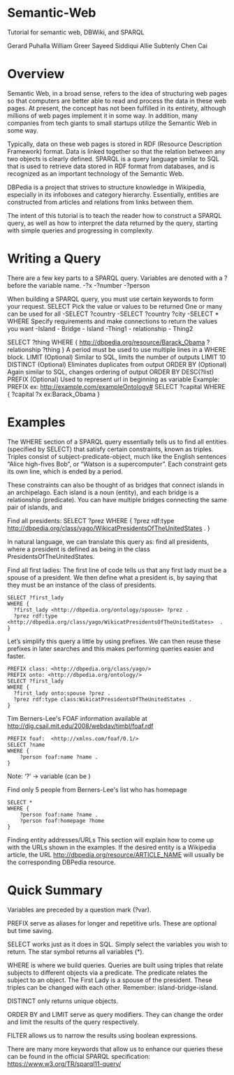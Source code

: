 # Semantic-Web

Tutorial for semantic web, DBWiki, and SPARQL

Gerard Puhalla
William Greer
Sayeed Siddiqui
Allie Subtenly
Chen Cai

# Overview

Semantic Web, in a broad sense, refers to the idea of structuring web pages so that computers are better able to read and process the data in these web pages. At present, the concept has not been fulfilled in its entirety, although millions of web pages implement it in some way. In addition, many companies from tech giants to small startups utilize the Semantic Web in some way.

Typically, data on these web pages is stored in RDF (Resource Description Framework) format. Data is linked together so that the relation between any two objects is clearly defined. SPARQL is a query language similar to SQL that is used to retrieve data stored in RDF format from databases, and is recognized as an important technology of the Semantic Web.

DBPedia is a project that strives to structure knowledge in Wikipedia, especially in its infoboxes and category hierarchy. Essentially, entities are constructed from articles and relations from links between them.

The intent of this tutorial is to teach the reader how to construct a SPARQL query, as well as how to interpret the data returned by the query, starting with simple queries and progressing in complexity. 

# Writing a Query

There are a few key parts to a SPARQL query.
Variables are denoted with a ? before the variable name.
-?x
-?number 
-?person

When building a SPARQL query, you must use certain keywords to form your request.
SELECT 
Pick the value or values to be returned
One or many
can be used for all
-SELECT ?country
-SELECT ?country ?city
-SELECT *
WHERE
Specify requirements and make connections to return the values you want
-Island - Bridge - Island
-Thing1 - relationship - Thing2

SELECT ?thing
WHERE
{
   <http://dbpedia.org/resource/Barack_Obama> ?relationship ?thing  }
A period must be used to use multiple lines in a WHERE block.
LIMIT (Optional)
Similar to SQL, limits the number of outputs
LIMIT 10
DISTINCT (Optional)
Eliminates duplicates from output
ORDER BY (Optional)
Again similar to SQL, changes ordering of output
ORDER BY DESC(?list)
PREFIX (Optional)
Used to represent url in beginning as variable
Example:
PREFIX ex: <http://example.com/exampleOntology#>
SELECT ?capital
WHERE
  {
    ?capital ?x  ex:Barack_Obama
  }

# Examples  

The WHERE section of a SPARQL query essentially tells us to find all entities (specified by SELECT) that satisfy certain constraints, known as triples. Triples consist of subject-predicate-object, much like the English sentences “Alice high-fives Bob”, or “Watson is a supercomputer”. Each constraint gets its own line, which is ended by a period.

These constraints can also be thought of as bridges that connect islands in an archipelago. Each island is a noun (entity), and each bridge is a relationship (predicate). You can have multiple bridges connecting the same pair of islands, and 

Find all presidents:
    SELECT ?prez
     WHERE {
    ?prez rdf:type <http://dbpedia.org/class/yago/WikicatPresidentsOfTheUnitedStates>  . 
    }

In natural language, we can translate this query as: find all presidents, where a president is defined as being in the class PresidentsOfTheUnitedStates.

Find all first ladies:
The first line of code tells us that any first lady must be a spouse of a president. We then define what a president is, by saying that they must be an instance of the class of presidents.

    SELECT ?first_lady
    WHERE {
      ?first_lady <http://dbpedia.org/ontology/spouse> ?prez .
      ?prez rdf:type <http://dbpedia.org/class/yago/WikicatPresidentsOfTheUnitedStates>  . 
    }

Let’s simplify this query a little by using prefixes. We can then reuse these prefixes in later searches and this makes performing queries easier and faster.

    PREFIX class: <http://dbpedia.org/class/yago/>
    PREFIX onto: <http://dbpedia.org/ontology/>
    SELECT ?first_lady
    WHERE {
      ?first_lady onto:spouse ?prez .
      ?prez rdf:type class:WikicatPresidentsOfTheUnitedStates . 
    }

Tim Berners-Lee's FOAF information available at http://dig.csail.mit.edu/2008/webdav/timbl/foaf.rdf
    
    PREFIX foaf:  <http://xmlns.com/foaf/0.1/>
    SELECT ?name
    WHERE {
        ?person foaf:name ?name .
    }
    
Note: ‘?’  -> variable (can be )

Find only 5 people from Berners-Lee's list who has homepage

    SELECT *
    WHERE {
        ?person foaf:name ?name .
        ?person foaf:homepage ?home
    }

Finding entity addresses/URLs
	This section will explain how to come up with the URLs shown in the examples. If the desired entity is a Wikipedia article, the URL <http://dbpedia.org/resource/ARTICLE_NAME> will usually be the corresponding DBPedia resource. 

# Quick Summary

Variables are preceded by a question mark (?var).

PREFIX serve as aliases for longer and repetitive urls. These are optional but time saving. 

SELECT works just as it does in SQL. Simply select the variables you wish to return. The star symbol returns all variables (*).

WHERE is where we build queries. Queries are built using triples that relate subjects to different objects via a predicate. The predicate relates the subject to an object. The First Lady is a spouse of the president. These triples can be changed with each other. Remember: island-bridge-island.

DISTINCT only returns unique objects.

ORDER BY and LIMIT serve as query modifiers. They can change the order and limit the results of the query respectively.

FILTER allows us to narrow the results using boolean expressions.

There are many more keywords that allow us to enhance our queries these can be found in the official SPARQL specification:
https://www.w3.org/TR/sparql11-query/



